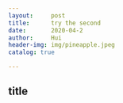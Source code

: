 ```yaml
---
layout:     post
title:      try the second
date:       2020-04-2
author:     Hui
header-img: img/pineapple.jpeg
catalog: true

---
```


## title